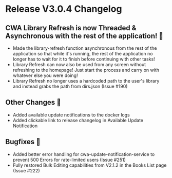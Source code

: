 # Release V3.0.4 Changelog

## CWA Library Refresh is now Threaded & Asynchronous with the rest of the application! 🧵
- Made the library-refresh function asynchronous from the rest of the application so that while it's running, the rest of the application no longer has to wait for it to finish before continuing with other tasks!
- Library Refresh can now also be used from any screen without refreshing to the homepage! Just start the process and carry on with whatever else you were doing!
- Library Refresh no longer uses a hardcoded path to the user's library and instead grabs the path from dirs.json (Issue #190)

## Other Changes 🍂
- Added available update notifications to the docker logs
- Added clickable link to release changelog in Available Update Notification

## Bugfixes 🐛
- Added better error handling for cwa-update-notification-service to prevent 500 Errors for rate-limited users (Issue #251)
- Fully restored Bulk Editing capabilities from V2.1.2 in the Books List page (Issue #222)